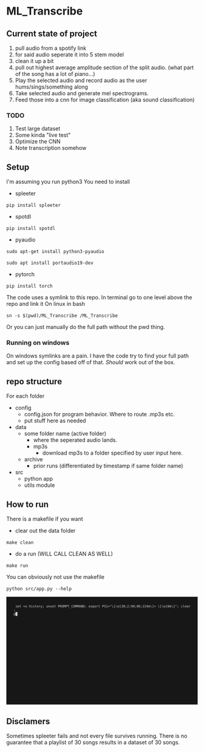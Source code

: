 # ML_Transcribe
## Current state of project
1. pull audio from a spotify link
2. for said audio seperate it into 5 stem model
3. clean it up a bit
4. pull out highest average amplitude section of the split audio. (what part of the song has a lot of piano...)
5. Play the selected audio and record audio as the user hums/sings/something along
6. Take selected audio and generate mel spectrograms.
7. Feed those into a cnn for image classification (aka sound classification)
### TODO
1. Test large dataset
2. Some kinda "live test"
3. Optimize the CNN
4. Note transcription somehow
## Setup
I'm assuming you run python3
You need to install
- spleeter
```
pip install spleeter
```
- spotdl
```
pip install spotdl
```
- pyaudio
```
sudo apt-get install python3-pyaudio
```
```
sudo apt install portaudio19-dev
```
- pytorch
``` 
pip install torch
```

The code uses a symlink to this repo.
In terminal go to one level above the repo and link it
On linux in bash
```
sn -s $(pwd)/ML_Transcribe /ML_Transcribe
```
Or you can just manually do the full path without the pwd thing.

### Running on windows
On windows symlinks are a pain. 
I have the code try to find your full path and set up the config based off of that. 
*Should* work out of the box. 

## repo structure
For each folder
- config
    - config.json for program behavior. Where to route .mp3s etc.
    - put stuff here as needed
- data
    - some folder name (active folder)
        - where the seperated audio lands. 
        - mp3s
            - download mp3s to a folder specified by user input here.
    - archive
        - prior runs (differentiated by timestamp if same folder name)
- src
    - python app
    - utils module

## How to run
There is a makefile if you want
- clear out the data folder
```
make clean
```
- do a run (WILL CALL CLEAN AS WELL)
```
make run
```

You can obviously not use the makefile
```
python src/app.py --help
```
![demo](./gifs/demo.gif)

## Disclamers
Sometimes spleeter fails and not every file survives running. There is no guarantee that a playlist of 30 songs results in a dataset of 30 songs. 
